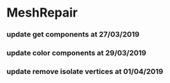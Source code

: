# MeshRepair

### update get components at 27/03/2019
### update color components at 29/03/2019
### update remove isolate vertices at 01/04/2019
